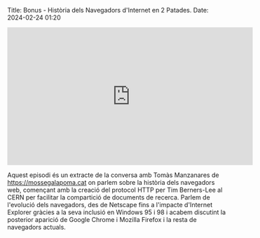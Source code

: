 Title: Bonus - Història dels Navegadors d'Internet en 2 Patades.
Date: 2024-02-24 01:20

<iframe width="560" height="315" src="https://www.youtube.com/embed/VJoj5UvMv1o?si=ldvDbxCmeutz1bD2" title="YouTube video player" frameborder="0" allow="accelerometer; autoplay; clipboard-write; encrypted-media; gyroscope; picture-in-picture; web-share" allowfullscreen></iframe>

Aquest episodi és un extracte de la conversa amb Tomàs Manzanares de https://mossegalapoma.cat on parlem sobre la història dels navegadors web, començant amb la creació del protocol HTTP per Tim Berners-Lee al CERN per facilitar la compartició de documents de recerca. Parlem de l'evolució dels navegadors, des de Netscape fins a l'impacte d'Internet Explorer gràcies a la seva inclusió en Windows 95 i 98 i acabem discutint la posterior aparició de Google Chrome i Mozilla Firefox i la resta de navegadors actuals.
